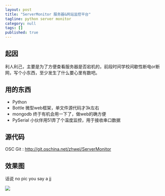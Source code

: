 ```yaml
---
layout: post
title: "ServerMonitor 服务器&网站监控平台"
tagline: python server monitor
category: null
tags: []
published: true
---
```

## 起因

利人利己，主要是为了方便查看服务器是否宕机的，前段时间学校间歇性断电or断网，写个小东西，至少发生了什么要心里有数吧。

## 用的东西

+ Python
+ Bottle 微型web框架，单文件源代码才3k左右
+ mongodb  终于有机会用一下了，做web的确方便
+ PySerial   小伙伴用51弄了个温度监控，用于接收串口数据
 

## 源代码

OSC Git :  http://git.oschina.net/zhwei/ServerMonitor


## 效果图

话说 no pic you say a jj

![](http://zhwei-wp.qiniudn.com/wp-content/uploads/2013/12/6.png)